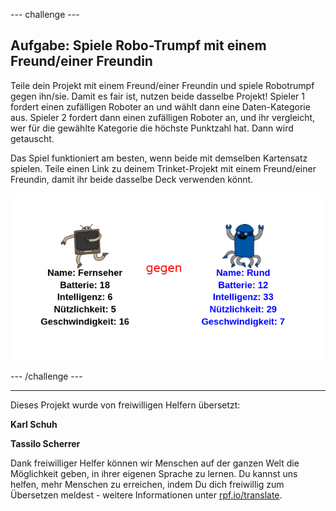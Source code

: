 --- challenge ---

## Aufgabe: Spiele Robo-Trumpf mit einem Freund/einer Freundin

Teile dein Projekt mit einem Freund/einer Freundin und spiele Robotrumpf gegen ihn/sie. Damit es fair ist, nutzen beide dasselbe Projekt! Spieler 1 fordert einen zufälligen Roboter an und wählt dann eine Daten-Kategorie aus. Spieler 2 fordert dann einen zufälligen Roboter an, und ihr vergleicht, wer für die gewählte Kategorie die höchste Punktzahl hat. Dann wird getauscht.

Das Spiel funktioniert am besten, wenn beide mit demselben Kartensatz spielen. Teile einen Link zu deinem Trinket-Projekt mit einem Freund/einer Freundin, damit ihr beide dasselbe Deck verwenden könnt.

![screenshot](images/robotrumps-play.png)

--- /challenge ---

***
Dieses Projekt wurde von freiwilligen Helfern übersetzt:

**Karl Schuh**

**Tassilo Scherrer**

Dank freiwilliger Helfer können wir Menschen auf der ganzen Welt die Möglichkeit geben, in ihrer eigenen Sprache zu lernen. Du kannst uns helfen, mehr Menschen zu erreichen, indem Du dich freiwillig zum Übersetzen meldest - weitere Informationen unter [rpf.io/translate](https://rpf.io/translate).